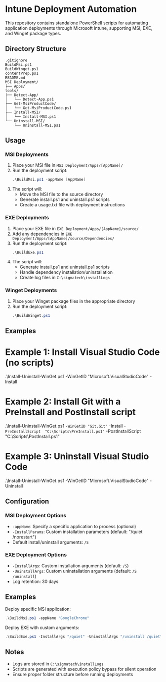 # Intune Deployment Automation

This repository contains standalone PowerShell scripts for automating application deployments through Microsoft Intune, supporting MSI, EXE, and Winget package types.

## Directory Structure

```
.gitignore
BuildMsi.ps1
BuildWinget.ps1
contentPrep.ps1
README.md
MSI Deployment/
├── Apps/
tools/
├── Detect-App/
│   └── Detect-App.ps1
├── Get-MsiProductCode/
│   └── Get-MsiProductCode.ps1
├── Install-MSI/
│   └── Install-MSI.ps1
└── Uninstall-MSI/
    └── Uninstall-MSI.ps1
```

## Usage

### MSI Deployments

1. Place your MSI file in `MSI Deployment/Apps/[AppName]/`
2. Run the deployment script:
   ```powershell
   .\BuildMsi.ps1 -appName [AppName]
   ```
3. The script will:
   - Move the MSI file to the source directory
   - Generate install.ps1 and uninstall.ps1 scripts
   - Create a usage.txt file with deployment instructions

### EXE Deployments

1. Place your EXE file in `EXE Deployment/Apps/[AppName]/source/`
2. Add any dependencies in `EXE Deployment/Apps/[AppName]/source/Dependencies/`
3. Run the deployment script:
   ```powershell
   .\BuildExe.ps1
   ```
4. The script will:
   - Generate install.ps1 and uninstall.ps1 scripts
   - Handle dependency installation/uninstallation
   - Create log files in `C:\sigmatech\installLogs`

### Winget Deployments

1. Place your Winget package files in the appropriate directory
2. Run the deployment script:
   ```powershell
   .\BuildWinget.ps1
   ```

## Examples

# Example 1: Install Visual Studio Code (no scripts)
.\Install-Uninstall-WinGet.ps1 -WinGetID "Microsoft.VisualStudioCode" -Install

# Example 2: Install Git with a PreInstall and PostInstall script
.\Install-Uninstall-WinGet.ps1 `
    -WinGetID "Git.Git" `
    -Install `
    -PreInstallScript  "C:\Scripts\PreInstall.ps1" `
    -PostInstallScript "C:\Scripts\PostInstall.ps1"

# Example 3: Uninstall Visual Studio Code
.\Install-Uninstall-WinGet.ps1 -WinGetID "Microsoft.VisualStudioCode" -Uninstall

## Configuration

### MSI Deployment Options
- `-appName`: Specify a specific application to process (optional)
- `-InstallParams`: Custom installation parameters (default: "/quiet /norestart")
- Default install/uninstall arguments: `/S`

### EXE Deployment Options
- `-InstallArgs`: Custom installation arguments (default: `/S`)
- `-UninstallArgs`: Custom uninstallation arguments (default: `/S /uninstall`)
- Log retention: 30 days

## Examples

Deploy specific MSI application:
```powershell
.\BuildMsi.ps1 -appName "GoogleChrome"
```

Deploy EXE with custom arguments:
```powershell
.\BuildExe.ps1 -InstallArgs "/quiet" -UninstallArgs "/uninstall /quiet"
```

## Notes
- Logs are stored in `C:\sigmatech\installLogs`
- Scripts are generated with execution policy bypass for silent operation
- Ensure proper folder structure before running deployments
